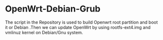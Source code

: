 # OpenWrt-Debian-Grub
The script in the Repository is used to build Openwrt root partition and boot it or Debian .Then we can update OpenWrt by using rootfs-ext4.img and vmlinuz kernel on Debian/Gnu system.
